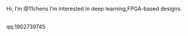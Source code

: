 Hi, I’m @11chens
I’m interested in deep learning,FPGA-based designs.

<br>qq:1902739745</br>

<!---
11chens/11chens is a  special  repository because its `README.md` (this file) appears on your GitHub profile.
You can click the Preview link to take a look at your changes.
--->
